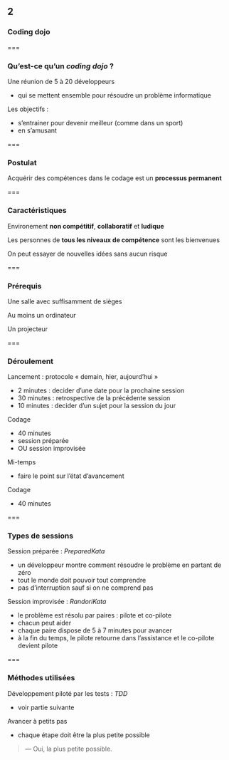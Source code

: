 <!-- .slide: data-background-image="images/swcraftmanship.jpg" data-background-size="100%" class="chapter" -->
## 2
### Coding dojo

===

<!-- .slide: class="slide" -->
### Qu’est-ce qu’un _coding dojo_ ?

Une réunion de 5 à 20 développeurs
 - qui se mettent ensemble pour résoudre un problème informatique

Les objectifs :
 - s’entrainer pour devenir meilleur (comme dans un sport)
 - en s’amusant

===

<!-- .slide: class="slide" -->
### Postulat

Acquérir des compétences dans le codage est un <strong>processus permanent</strong>

===

<!-- .slide: class="slide" -->
### Caractéristiques

Environement <strong>non compétitif</strong>, <strong>collaboratif</strong> et <strong>ludique</strong>

Les personnes de <strong>tous les niveaux de compétence</strong> sont les bienvenues

On peut essayer de nouvelles idées sans aucun risque

===

<!-- .slide: class="slide" -->
### Prérequis

Une salle avec suffisamment de sièges

Au moins un ordinateur

Un projecteur

===

<!-- .slide: class="slide" -->
### Déroulement

Lancement : protocole « demain, hier, aujourd’hui »
 - 2 minutes : decider d’une date pour la prochaine session
 - 30 minutes : retrospective de la précédente session
 - 10 minutes : decider d’un sujet pour la session du jour

Codage
 - 40 minutes
 - session préparée
 - OU session improvisée

Mi-temps
 - faire le point sur l’état d’avancement

Codage
 - 40 minutes

===

<!-- .slide: class="slide" -->
### Types de sessions 

Session préparée : _PreparedKata_
 
 - un développeur montre comment résoudre le problème en partant de zéro
 - tout le monde doit pouvoir tout comprendre
 - pas d’interruption sauf si on ne comprend pas
 
Session improvisée : _RandoriKata_

 - le problème est résolu par paires : pilote et co-pilote
 - chacun peut aider
 - chaque paire dispose de 5 à 7 minutes pour avancer
 - à la fin du temps, le pilote retourne dans l’assistance et le co-pilote devient pilote

===

<!-- .slide: class="slide" -->
### Méthodes utilisées

Développement piloté par les tests : _TDD_
 - voir partie suivante

Avancer à petits pas
 - chaque étape doit être la plus petite possible
 <blockquote>— Oui, la plus petite possible.</blockquote>
